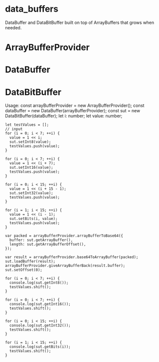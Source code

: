 # data_buffers
DataBuffer and DataBitBuffer built on top of ArrayBuffers that grows when needed.

# ArrayBufferProvider
# DataBuffer
# DataBitBuffer

Usage:
    const arrayBufferProvider = new ArrayBufferProvider();
    const dataBuffer = new DataBuffer(arrayBufferProvider);
    const sut = new DataBitBuffer(dataBuffer);
    let i: number;
    let value: number;

    let testValues = [];
    // input
    for (i = 0; i < 7; ++i) {
      value = 1 << i;
      sut.setInt8(value);
      testValues.push(value);
    }

    for (i = 0; i < 7; ++i) {
      value = 1 << (i + 7);
      sut.setInt16(value);
      testValues.push(value);
    }

    for (i = 0; i < 15; ++i) {
      value = 1 << (i + 15 - 1);
      sut.setInt32(value);
      testValues.push(value);
    }

    for (i = 1; i < 15; ++i) {
      value = 1 << (i - 1);
      sut.setBits(i, value);
      testValues.push(value);
    }

    var packed = arrayBufferProvider.arrayBufferToBase64({
      buffer: sut.getArrayBuffer(),
      length: sut.getArrayBufferOffset(),
    });

    var result = arrayBufferProvider.base64ToArrayBuffer(packed);
    sut.loadBuffer(result);
    arrayBufferProvider.giveArrayBufferBack(result.buffer);
    sut.setOffset(0);

    for (i = 0; i < 7; ++i) {
      console.log(sut.getInt8());
      testValues.shift();
    }

    for (i = 0; i < 7; ++i) {
      console.log(sut.getInt16());
      testValues.shift();
    }

    for (i = 0; i < 15; ++i) {
      console.log(sut.getInt32());
      testValues.shift();
    }

    for (i = 1; i < 15; ++i) {
      console.log(sut.getBits(i));
      testValues.shift();
    }